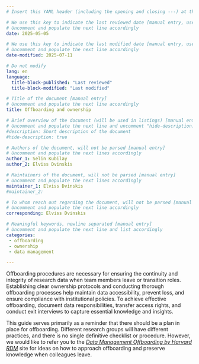 ```yaml
---
# Insert this YAML header (including the opening and closing ---) at the beginning of the document and fill it out accordingly

# We use this key to indicate the last reviewed date [manual entry, use YYYY-MM-DD]
# Uncomment and populate the next line accordingly
date: 2025-05-05

# We use this key to indicate the last modified date [manual entry, use YYYY-MM-DD]
# Uncomment and populate the next line accordingly
date-modified: 2025-07-11

# Do not modify
lang: en
language: 
  title-block-published: "Last reviewed"
  title-block-modified: "Last modified"

# Title of the document [manual entry]
# Uncomment and populate the next line accordingly
title: Offboarding and ownership

# Brief overview of the document (will be used in listings) [manual entry]
# Uncomment and populate the next line and uncomment "hide-description: true".
#description: Short description of the document
#hide-description: true

# Authors of the document, will not be parsed [manual entry]
# Uncomment and populate the next lines accordingly
author_1: Selin Kubilay
author_2: Elviss Dvinskis

# Maintainers of the document, will not be parsed [manual entry]
# Uncomment and populate the next lines accordingly
maintainer_1: Elviss Dvinskis
#maintainer_2:

# To whom reach out regarding the document, will not be parsed [manual entry]
# Uncomment and populate the next line accordingly
corresponding: Elviss Dvinskis

# Meaningful keywords, newline separated [manual entry]
# Uncomment and populate the next line and list accordingly
categories: 
 - offboarding
 - ownership
 - data management

---
```


Offboarding procedures are necessary for ensuring the continuity and integrity of research data when team members leave or transition roles. Establishing clear ownership protocols and conducting thorough offboarding processes help maintain data accessibility, prevent loss, and ensure compliance with institutional policies. To achieve effective offboarding, document data responsibilities, transfer access rights, and conduct exit interviews to capture essential knowledge and insights. 

This guide serves primarily as a reminder that there should be a plan in place for offboarding. Different research groups will have different practices, and there is no single definitive checklist or procedure. However, we would like to refer you to the [*Data Management Offboarding by Harvard RDM*](https://datamanagement.hms.harvard.edu/about/where-start/data-management-offboarding#:~:text=Offboarding%20Checklist%20Document) site for ideas on how to approach offboarding and preserve knowledge when colleagues leave.